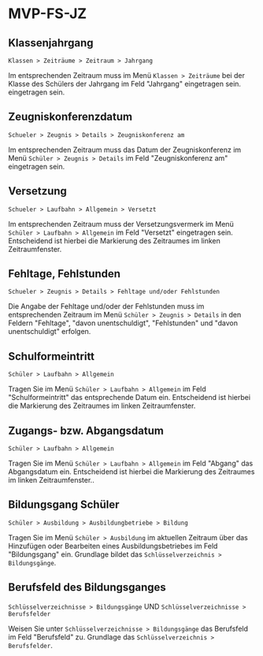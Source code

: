 ﻿# MVP-FS-JZ

## Klassenjahrgang

`Klassen > Zeiträume > Zeitraum > Jahrgang`

Im entsprechenden Zeitraum muss im Menü `Klassen > Zeiträume` bei der Klasse des Schülers der Jahrgang im Feld "Jahrgang" eingetragen sein. eingetragen sein.

## Zeugniskonferenzdatum

`Schueler > Zeugnis > Details > Zeugniskonferenz am`

Im entsprechenden Zeitraum muss das Datum der Zeugniskonferenz im Menü `Schüler > Zeugnis > Details` im Feld "Zeugniskonferenz am" eingetragen sein.

## Versetzung

`Schueler > Laufbahn > Allgemein > Versetzt`

Im entsprechenden Zeitraum muss der Versetzungsvermerk im Menü `Schüler > Laufbahn > Allgemein` im Feld "Versetzt" eingetragen sein. Entscheidend ist hierbei die Markierung des Zeitraumes im linken Zeitraumfenster.

## Fehltage, Fehlstunden

`Schueler > Zeugnis > Details > Fehltage und/oder Fehlstunden`

Die Angabe der Fehltage und/oder der Fehlstunden muss im entsprechenden Zeitraum im Menü `Schüler > Zeugnis > Details` in den Feldern "Fehltage", "davon unentschuldigt", "Fehlstunden" und "davon unentschuldigt" erfolgen.

## Schulformeintritt

`Schüler > Laufbahn > Allgemein`

Tragen Sie im Menü `Schüler > Laufbahn > Allgemein` im Feld "Schulformeintritt" das entsprechende Datum ein. Entscheidend ist hierbei die Markierung des Zeitraumes im linken Zeitraumfenster.

## Zugangs- bzw. Abgangsdatum

`Schüler > Laufbahn > Allgemein`

Tragen Sie im Menü `Schüler > Laufbahn > Allgemein` im Feld "Abgang" das Abgangsdatum ein. Entscheidend ist hierbei die Markierung des Zeitraumes im linken Zeitraumfenster..

## Bildungsgang Schüler

`Schüler > Ausbildung > Ausbildungbetriebe > Bildung`

Tragen Sie im Menü `Schüler > Ausbildung` im aktuellen Zeitraum über das Hinzufügen oder Bearbeiten eines Ausbildungsbetriebes im Feld "Bildungsgang" ein. Grundlage bildet das `Schlüsselverzeichnis > Bildungsgänge`.

## Berufsfeld des Bildungsganges

`Schlüsselverzeichnisse > Bildungsgänge` UND `Schlüsselverzeichnisse > Berufsfelder`

Weisen Sie unter  `Schlüsselverzeichnisse > Bildungsgänge` das Berufsfeld im Feld "Berufsfeld" zu. Grundlage das `Schlüsselverzeichnis > Berufsfelder`.